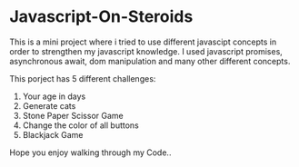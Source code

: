 # Javascript-On-Steroids

This is a mini project where i tried to use different javascipt concepts in order to strengthen my javascript knowledge.
I used javascript promises, asynchronous await, dom manipulation and many other different concepts.

This porject has 5 different challenges:
1. Your age in days
2. Generate cats
3. Stone Paper Scissor Game
4. Change the color of all buttons 
5. Blackjack Game

Hope you enjoy walking through my Code..
